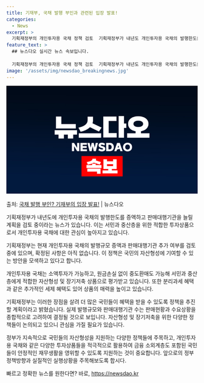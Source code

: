 ```yaml
---
title: 기재부, 국채 발행 부인과 관련된 입장 발표!
categories:
  - News
excerpt: >
  기획재정부의 개인투자용 국채 정책 검토  기획재정부가 내년도 개인투자용 국채의 발행한도를 증액하고 판매대행기…
feature_text: >
  ## 뉴스다오 실시간 뉴스 속보입니다.

  기획재정부의 개인투자용 국채 정책 검토  기획재정부가 내년도 개인투자용 국채의 발행한도를 증액하고 판매대행기…
image: '/assets/img/newsdao_breakingnews.jpg'
---
```


![뉴스다오 속보](/assets/img/newsdao_breakingnews.jpg)

<p>출처: <a href="https://newsdao.kr/4209" rel="dofollow">국채 발행 부인? 기재부의 입장 발표!</a> | 뉴스다오</p>

기획재정부가 내년도에 개인투자용 국채의 발행한도를 증액하고 판매대행기관을 늘릴 계획을 검토 중이라는 뉴스가 있습니다. 이는 서민과 중산층을 위한 적합한 투자상품으로서 개인투자용 국채에 대한 관심이 높아지고 있습니다.

기획재정부는 현재 개인투자용 국채의 발행규모 증액과 판매대행기관 추가 여부를 검토 중에 있으며, 확정된 사항은 아직 없습니다. 이 정책은 국민의 자산형성에 기여할 수 있는 방안을 모색하고 있다고 합니다.

개인투자용 국채는 소액투자가 가능하고, 원금손실 없이 중도환매도 가능해 서민과 중산층에게 적합한 자산형성 및 장기저축 상품으로 평가받고 있습니다. 또한 분리과세 혜택과 같은 추가적인 세제 혜택도 있어 상품의 매력을 높이고 있습니다.

기획재정부는 이러한 장점을 살려 더 많은 국민들이 혜택을 받을 수 있도록 정책을 추진할 계획이라고 밝혔습니다. 실제 발행규모와 판매대행기관 수는 판매현황과 수요상황을 종합적으로 고려하여 결정될 것으로 보입니다. 자산형성 및 장기저축을 위한 다양한 정책들이 논의되고 있으니 관심을 가질 필요가 있습니다.

정부가 지속적으로 국민들의 자산형성을 지원하는 다양한 정책들에 주목하고, 개인투자용 국채와 같은 다양한 투자상품들을 적극적으로 활용하여 금융 소외계층도 포함된 국민들이 안정적인 재무생활을 영위할 수 있도록 지원하는 것이 중요합니다. 앞으로의 정부 정책방향과 실질적인 실행상황을 주목해보도록 합시다. 

빠르고 정확한 뉴스를 원한다면? 바로, <a href="https://newsdao.kr" rel="dofollow">https://newsdao.kr</a>



